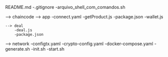 README.md
-.gitignore
-arquivo_shell_com_comandos.sh

--> chaincode
    --> app
        -connect.yaml
        -getProduct.js
        -package.json
        -wallet.js 

    --> deal
        -deal.js
        -package.json 



--> network
    -configtx.yaml
    -crypto-config.yaml
    -docker-compose.yaml
    -generate.sh
    -init.sh
    -start.sh 
